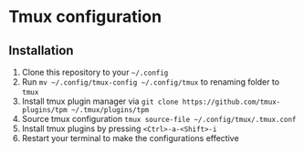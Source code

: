 # Tmux configuration

## Installation

1. Clone this repository to your `~/.config`
2. Run `mv ~/.config/tmux-config ~/.config/tmux` to renaming folder to `tmux`
3. Install tmux plugin manager via `git clone https://github.com/tmux-plugins/tpm ~/.tmux/plugins/tpm`
4. Source tmux configuration `tmux source-file ~/.config/tmux/.tmux.conf`
5. Install tmux plugins by pressing `<Ctrl>-a-<Shift>-i`
6. Restart your terminal to make the configurations effective
